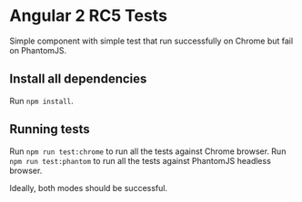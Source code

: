 Angular 2 RC5 Tests
===================

Simple component with simple test that run successfully on Chrome but fail on PhantomJS.

## Install all dependencies
Run `npm install`.

## Running tests

Run `npm run test:chrome` to run all the tests against Chrome browser.
Run `npm run test:phantom` to run all the tests against PhantomJS headless browser.

Ideally, both modes should be successful.
 
